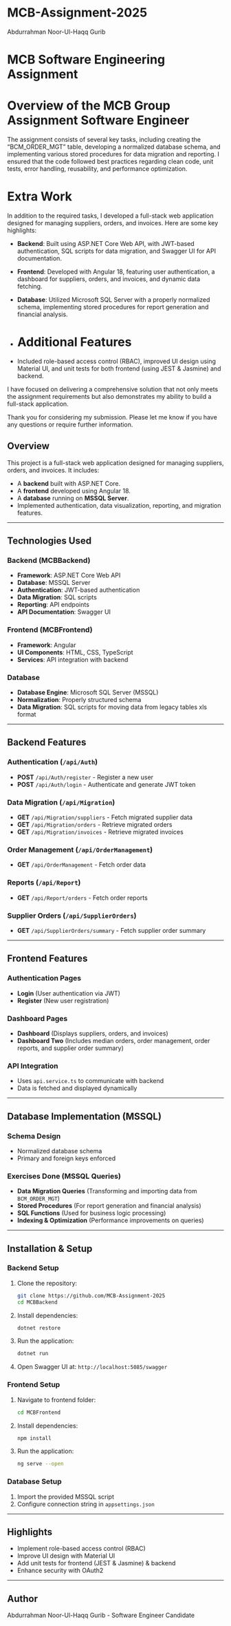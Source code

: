 # MCB-Assignment-2025
Abdurrahman Noor-Ul-Haqq Gurib

# MCB Software Engineering Assignment

# Overview of the MCB Group Assignment Software Engineer
The assignment consists of several key tasks, including creating the “BCM_ORDER_MGT” table, developing a normalized database schema, and implementing various stored procedures for data migration and reporting. I ensured that the code followed best practices regarding clean code, unit tests, error handling, reusability, and performance optimization.

# Extra Work
In addition to the required tasks, I developed a full-stack web application designed for managing suppliers, orders, and invoices. Here are some key highlights:

- **Backend**: Built using ASP.NET Core Web API, with JWT-based authentication, SQL scripts for data migration, and Swagger UI for API documentation.
- **Frontend**: Developed with Angular 18, featuring user authentication, a dashboard for suppliers, orders, and invoices, and dynamic data fetching.
- **Database**: Utilized Microsoft SQL Server with a properly normalized schema, implementing stored procedures for report generation and financial analysis.

- # Additional Features
- Included role-based access control (RBAC), improved UI design using Material UI, and unit tests for both frontend (using JEST & Jasmine) and backend.

I have focused on delivering a comprehensive solution that not only meets the assignment requirements but also demonstrates my ability to build a full-stack application.

Thank you for considering my submission. Please let me know if you have any questions or require further information.


## Overview
This project is a full-stack web application designed for managing suppliers, orders, and invoices. It includes:
- A **backend** built with ASP.NET Core.
- A **frontend** developed using Angular 18.
- A **database** running on **MSSQL Server**.
- Implemented authentication, data visualization, reporting, and migration features.

---
## Technologies Used
### Backend (MCBBackend)
- **Framework**: ASP.NET Core Web API
- **Database**: MSSQL Server
- **Authentication**: JWT-based authentication
- **Data Migration**: SQL scripts
- **Reporting**: API endpoints
- **API Documentation**: Swagger UI

### Frontend (MCBFrontend)
- **Framework**: Angular
- **UI Components**: HTML, CSS, TypeScript
- **Services**: API integration with backend

### Database
- **Database Engine**: Microsoft SQL Server (MSSQL)
- **Normalization**: Properly structured schema
- **Data Migration**: SQL scripts for moving data from legacy tables xls format

---
## Backend Features

### Authentication (`/api/Auth`)
- **POST** `/api/Auth/register` - Register a new user
- **POST** `/api/Auth/login` - Authenticate and generate JWT token

### Data Migration (`/api/Migration`)
- **GET** `/api/Migration/suppliers` - Fetch migrated supplier data
- **GET** `/api/Migration/orders` - Retrieve migrated orders
- **GET** `/api/Migration/invoices` - Retrieve migrated invoices

### Order Management (`/api/OrderManagement`)
- **GET** `/api/OrderManagement` - Fetch order data

### Reports (`/api/Report`)
- **GET** `/api/Report/orders` - Fetch order reports

### Supplier Orders (`/api/SupplierOrders`)
- **GET** `/api/SupplierOrders/summary` - Fetch supplier order summary

---
## Frontend Features

### Authentication Pages
- **Login** (User authentication via JWT)
- **Register** (New user registration)

### Dashboard Pages
- **Dashboard** (Displays suppliers, orders, and invoices)
- **Dashboard Two** (Includes median orders, order management, order reports, and supplier order summary)

### API Integration
- Uses `api.service.ts` to communicate with backend
- Data is fetched and displayed dynamically

---
## Database Implementation (MSSQL)

### Schema Design
- Normalized database schema
- Primary and foreign keys enforced

### Exercises Done (MSSQL Queries)
- **Data Migration Queries** (Transforming and importing data from `BCM_ORDER_MGT`)
- **Stored Procedures** (For report generation and financial analysis)
- **SQL Functions** (Used for business logic processing)
- **Indexing & Optimization** (Performance improvements on queries)

---
## Installation & Setup

### Backend Setup
1. Clone the repository:
   ```sh
   git clone https://github.com/MCB-Assignment-2025
   cd MCBBackend
   ```
2. Install dependencies:
   ```sh
   dotnet restore
   ```
3. Run the application:
   ```sh
   dotnet run
   ```
4. Open Swagger UI at: `http://localhost:5085/swagger`

### Frontend Setup
1. Navigate to frontend folder:
   ```sh
   cd MCBFrontend
   ```
2. Install dependencies:
   ```sh
   npm install
   ```
3. Run the application:
   ```sh
   ng serve --open
   ```



### Database Setup
1. Import the provided MSSQL script
2. Configure connection string in `appsettings.json`

---
## Highlights
- Implement role-based access control (RBAC)
- Improve UI design with Material UI
- Add unit tests for frontend (JEST & Jasmine) & backend
- Enhance security with OAuth2

---
## Author
Abdurrahman Noor-Ul-Haqq Gurib - Software Engineer Candidate

